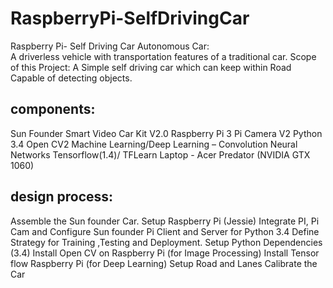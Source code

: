 
# RaspberryPi-SelfDrivingCar
Raspberry Pi- Self Driving Car
Autonomous Car:  
A driverless vehicle with transportation features of a traditional car.
Scope of this Project:
A Simple self driving car which can keep within Road
Capable of detecting objects.

components:
-----------

Sun Founder Smart Video Car Kit V2.0
Raspberry Pi 3
Pi Camera V2
Python 3.4
Open CV2
Machine Learning/Deep Learning – Convolution Neural Networks
Tensorflow(1.4)/ TFLearn
Laptop - Acer Predator (NVIDIA GTX 1060)

design process:
---------------
Assemble the Sun founder Car.
Setup Raspberry Pi (Jessie)
Integrate PI, Pi Cam and Configure Sun founder Pi Client and Server for Python 3.4
Define Strategy for Training ,Testing and Deployment.
Setup Python Dependencies (3.4)
Install Open CV on Raspberry Pi (for Image Processing)
Install Tensor flow Raspberry Pi (for Deep Learning)
Setup Road and Lanes
Calibrate the Car
